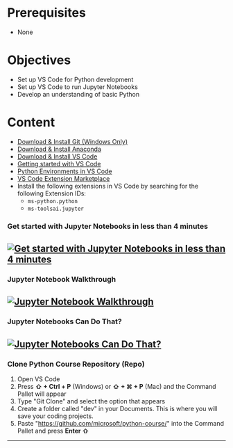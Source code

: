 # Prerequisites
- None

# Objectives
- Set up VS Code for Python development
- Set up VS Code to run Jupyter Notebooks
- Develop an understanding of basic Python

# Content
* [Download & Install Git (Windows Only)](https://git-scm.com/download/win)
* [Download & Install Anaconda](https://docs.anaconda.com/free/anaconda/install/index.html)
* [Download & Install VS Code](https://code.visualstudio.com/download)
* [Getting started with VS Code](https://code.visualstudio.com/docs/introvideos/basics)
* [Python Environments in VS Code](https://code.visualstudio.com/docs/python/environments)
* [VS Code Extension Marketplace](https://code.visualstudio.com/docs/editor/extension-marketplace)
* Install the following extensions in VS Code by searching for the following Extension IDs:
	* `ms-python.python`
	* `ms-toolsai.jupyter`
   
### Get started with Jupyter Notebooks in less than 4 minutes
[![Get started with Jupyter Notebooks in less than 4 minutes](https://img.youtube.com/vi/h1sAzPojKMg/0.jpg)](https://www.youtube.com/watch?v=h1sAzPojKMg)
---
### Jupyter Notebook Walkthrough
[![Jupyter Notebook Walkthrough](https://img.youtube.com/vi/DA6ZAHBPF1U/0.jpg)](https://www.youtube.com/watch?v=DA6ZAHBPF1U&t=23s)
---
### Jupyter Notebooks Can Do That?
[![Jupyter Notebooks Can Do That?](https://img.youtube.com/vi/QJo57-pmcuM/0.jpg)](https://www.youtube.com/watch?v=QJo57-pmcuM)
---
### Clone Python Course Repository (Repo)
1. Open VS Code
2. Press **⇧ + Ctrl + P** (Windows) or **⇧ + ⌘ + P** (Mac) and the Command Pallet will appear
3. Type "Git Clone" and select the option that appears
4. Create a folder called "dev" in your Documents. This is where you will save your coding projects.
5. Paste "https://github.com/microsoft/python-course/" into the Command Pallet and press **Enter ⇧**
---
